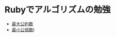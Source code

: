 # Rubyでアルゴリズムの勉強

* [最大公約数](blob/master/lib/greatest_common_divisor.rb)
* [最小公倍数](blob/master/lib/least_common_multiple.rb))
